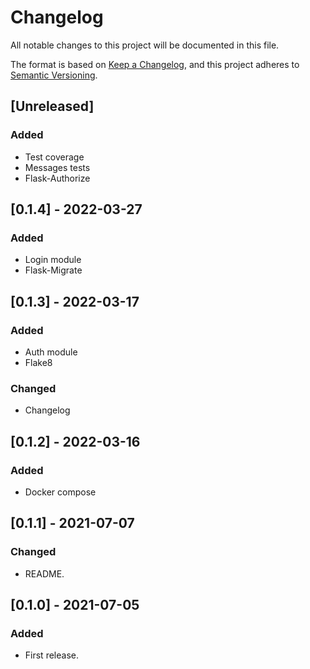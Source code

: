 # Changelog

All notable changes to this project will be documented in this file.

The format is based on [Keep a Changelog](https://keepachangelog.com/en/1.0.0/),
and this project adheres to [Semantic Versioning](https://semver.org/spec/v2.0.0.html).

## [Unreleased]

### Added

- Test coverage
- Messages tests
- Flask-Authorize

## [0.1.4] - 2022-03-27

### Added

- Login module
- Flask-Migrate

## [0.1.3] - 2022-03-17

### Added

- Auth module
- Flake8

### Changed

- Changelog

## [0.1.2] - 2022-03-16

### Added

- Docker compose

## [0.1.1] - 2021-07-07

### Changed

- README.

## [0.1.0] - 2021-07-05

### Added

- First release.